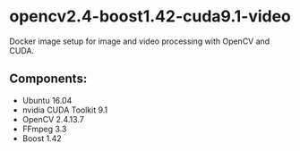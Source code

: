 # opencv2.4-boost1.42-cuda9.1-video

Docker image setup for image and video processing with OpenCV and CUDA.

## Components:
- Ubuntu 16.04
- nvidia CUDA Toolkit 9.1
- OpenCV 2.4.13.7
- FFmpeg 3.3
- Boost 1.42
